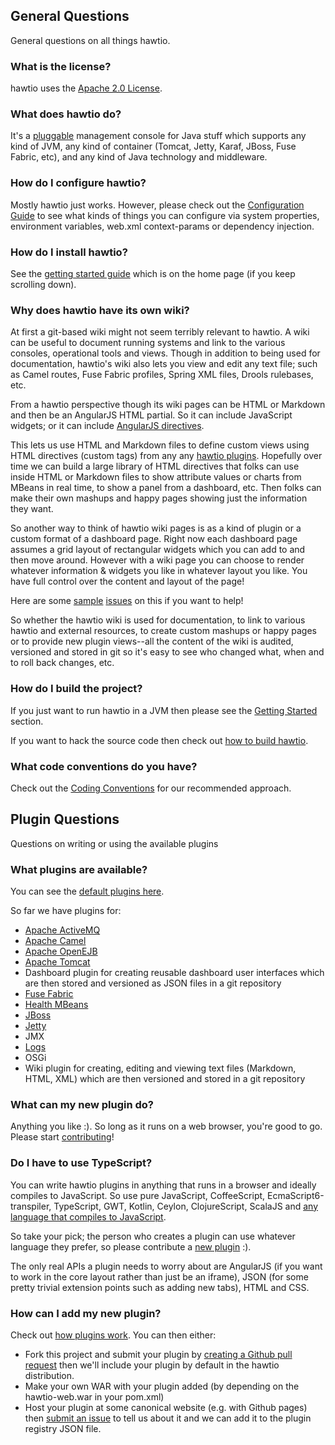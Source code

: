 ## General Questions

General questions on all things hawtio.

### What is the license?

hawtio uses the [Apache 2.0 License](http://www.apache.org/licenses/LICENSE-2.0.txt).

### What does hawtio do?

It's a [pluggable](http://hawt.io/developers/plugins.html) management console for Java stuff which supports any kind of JVM, any kind of container (Tomcat, Jetty, Karaf, JBoss, Fuse Fabric, etc), and any kind of Java technology and middleware.

### How do I configure hawtio?

Mostly hawtio just works. However, please check out the [Configuration Guide](https://github.com/hawtio/hawtio/blob/master/doc/Configuration.md) to see what kinds of things you can configure via system properties, environment variables, web.xml context-params or dependency injection.

### How do I install hawtio?

See the [getting started guide](https://github.com/hawtio/hawtio#get-started) which is on the home page (if you keep scrolling down).

### Why does hawtio have its own wiki?

At first a git-based wiki might not seem terribly relevant to hawtio. A wiki can be useful to document running systems and link to the various consoles, operational tools and views. Though in addition to being used for documentation, hawtio's wiki also lets you view and edit any text file; such as Camel routes, Fuse Fabric profiles, Spring XML files, Drools rulebases, etc.

From a hawtio perspective though its wiki pages can be HTML or Markdown and then be an AngularJS HTML partial. So it can include JavaScript widgets; or it can include [AngularJS directives](http://docs.angularjs.org/guide/directive).

This lets us use HTML and Markdown files to define custom views using HTML directives (custom tags) from any any [hawtio plugins](http://hawt.io/developers/plugins.html). Hopefully over time we can build a large library of HTML directives that folks can use inside HTML or Markdown files to show attribute values or charts from MBeans in real time, to show a panel from a dashboard, etc. Then folks can make their own mashups and happy pages showing just the information they want.

So another way to think of hawtio wiki pages is as a kind of plugin or a custom format of a dashboard page. Right now each dashboard page assumes a grid layout of rectangular widgets which you can add to and then move around. However with a wiki page you can choose to render whatever information & widgets you like in whatever layout you like. You have full control over the content and layout of the page!

Here are some [sample](https://github.com/hawtio/hawtio/issues/103) [issues](https://github.com/hawtio/hawtio/issues/62) on this if you want to help!

So whether the hawtio wiki is used for documentation, to link to various hawtio and external resources, to create custom mashups or happy pages or to provide new plugin views--all the content of the wiki is audited, versioned and stored in git so it's easy to see who changed what, when and to roll back changes, etc.

### How do I build the project?

If you just want to run hawtio in a JVM then please see the [Getting Started](http://hawt.io/) section.

If you want to hack the source code then check out [how to build hawtio](http://hawt.io/building/index.html).

### What code conventions do you have?

Check out the [Coding Conventions](https://github.com/hawtio/hawtio/blob/master/doc/CodingConventions.md) for our recommended approach.

## Plugin Questions

Questions on writing or using the available plugins

<a id="pluginList"><h3>What plugins are available?</h3></a>

You can see the [default plugins here](https://github.com/hawtio/hawtio/tree/master/hawtio-web/src/main/webapp/app).

So far we have plugins for:

* [Apache ActiveMQ](http://activemq.apache.org/)
* [Apache Camel](http://camel.apache.org/)
* [Apache OpenEJB](http://openejb.apache.org/)
* [Apache Tomcat](http://tomcat.apache.org/)
* Dashboard plugin for creating reusable dashboard user interfaces which are then stored and versioned as JSON files in a git repository
* [Fuse Fabric](http://fuse.fusesource.org/fabric/)
* [Health MBeans](http://hawt.io/health/)
* [JBoss](http://www.jboss.org/jbossas)
* [Jetty](http://www.eclipse.org/jetty/)
* JMX
* [Logs](http://hawt.io/logs/)
* OSGi
* Wiki plugin for creating, editing and viewing text files (Markdown, HTML, XML) which are then versioned and stored in a git repository

### What can my new plugin do?

Anything you like :). So long as it runs on a web browser, you're good to go. Please start [contributing](http://hawt.io/contributing/index.html)!

### Do I have to use TypeScript?

You can write hawtio plugins in anything that runs in a browser and ideally compiles to JavaScript. So use pure JavaScript,  CoffeeScript, EcmaScript6-transpiler, TypeScript, GWT, Kotlin, Ceylon, ClojureScript, ScalaJS and [any language that compiles to JavaScript](http://altjs.org/).

So take your pick; the person who creates a plugin can use whatever language they prefer, so please contribute a [new plugin](http://hawt.io/contributing/index.html) :).

The only real APIs a plugin needs to worry about are AngularJS (if you want to work in the core layout rather than just be an iframe), JSON (for some pretty trivial extension points such as adding new tabs), HTML and CSS.

### How can I add my new plugin?

Check out [how plugins work](http://hawt.io/developers/plugins.html). You can then either:

* Fork this project and submit your plugin by [creating a Github pull request](https://help.github.com/articles/creating-a-pull-request) then we'll include your plugin by default in the hawtio distribution.
* Make your own WAR with your plugin added (by depending on the hawtio-web.war in your pom.xml)
* Host your plugin at some canonical website (e.g. with Github pages) then [submit an issue](https://github.com/hawtio/hawtio/issues?state=open) to tell us about it and we can add it to the plugin registry JSON file.